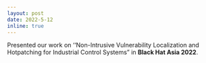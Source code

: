 ```yaml
---
layout: post
date: 2022-5-12
inline: true
---
```


Presented our work on ‘‘Non-Intrusive Vulnerability Localization and Hotpatching for Industrial Control Systems” in **Black Hat Asia 2022**.
